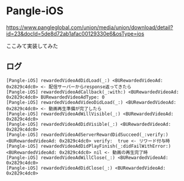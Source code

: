 # Pangle-iOS

https://www.pangleglobal.com/union/media/union/download/detail?id=23&docId=5de8d72ab1afac00129330e6&osType=ios

ここみて実装してみた

## ログ

```
[Pangle-iOS] rewardedVideoAdDidLoad(_:) <BURewardedVideoAd: 0x2829c4dc0> <- 配信サーバーからresponse返ってきたら
[Pangle-iOS] rewardedVideoAdCallback(_:with:) <BURewardedVideoAd: 0x2829c4dc0> BURewardedVideoAdType: 0
[Pangle-iOS] rewardedVideoAdVideoDidLoad(_:) <BURewardedVideoAd: 0x2829c4dc0> <- 動画再生準備が完了したら
[Pangle-iOS] rewardedVideoAdWillVisible(_:) <BURewardedVideoAd: 0x2829c4dc0>
[Pangle-iOS] rewardedVideoAdDidVisible(_:) <BURewardedVideoAd: 0x2829c4dc0>
[Pangle-iOS] rewardedVideoAdServerRewardDidSucceed(_:verify:) <BURewardedVideoAd: 0x2829c4dc0> verify:  true <- リワード付与時
[Pangle-iOS] rewardedVideoAdDidPlayFinish(_:didFailWithError:) <BURewardedVideoAd: 0x2829c4dc0> nil <- 動画の再生完了時
[Pangle-iOS] rewardedVideoAdWillClose(_:) <BURewardedVideoAd: 0x2829c4dc0>
[Pangle-iOS] rewardedVideoAdDidClose(_:) <BURewardedVideoAd: 0x2829c4dc0>
```
